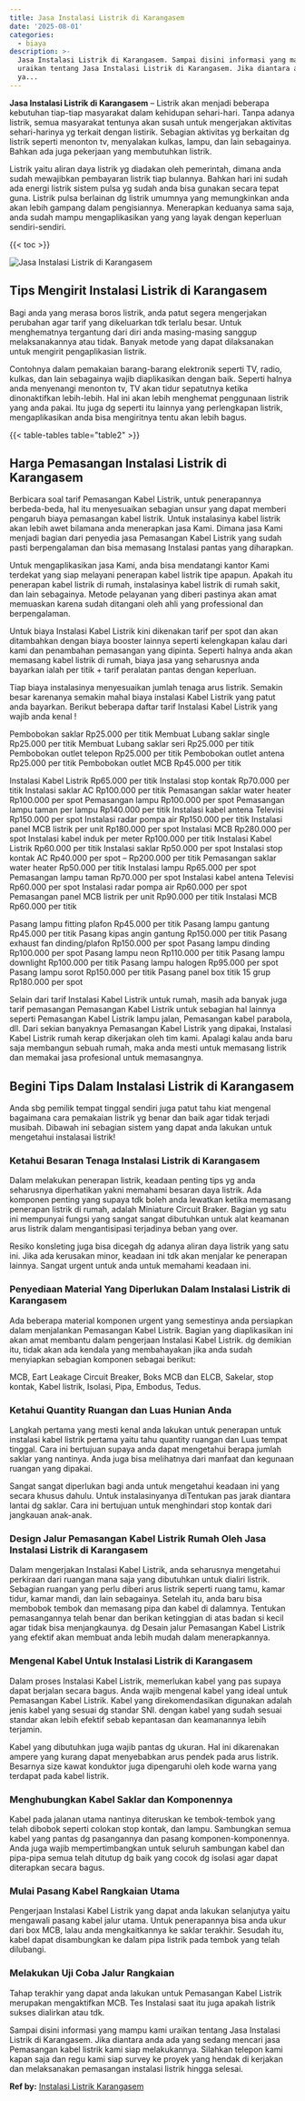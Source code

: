 ```yaml
---
title: Jasa Instalasi Listrik di Karangasem
date: '2025-08-01'
categories:
  - biaya
description: >-
  Jasa Instalasi Listrik di Karangasem. Sampai disini informasi yang mampu kami
  uraikan tentang Jasa Instalasi Listrik di Karangasem. Jika diantara anda ada
  ya...
---
```


**Jasa Instalasi Listrik di Karangasem** – Listrik akan menjadi beberapa kebutuhan tiap-tiap masyarakat dalam kehidupan sehari-hari. Tanpa adanya listrik, semua masyarakat tentunya akan susah untuk mengerjakan aktivitas sehari-harinya yg terkait dengan listirik. Sebagian aktivitas yg berkaitan dg listrik seperti menonton tv, menyalakan kulkas, lampu, dan lain sebagainya. Bahkan ada juga pekerjaan yang membutuhkan listrik.

Listrik yaitu aliran daya listrik yg diadakan oleh pemerintah, dimana anda sudah mewajibkan pembayaran listrik tiap bulannya. Bahkan hari ini sudah ada energi listrik sistem pulsa yg sudah anda bisa gunakan secara tepat guna. Listrik pulsa berlainan dg listrik umumnya yang memungkinkan anda akan lebih gampang dalam pengisiannya. Menerapkan keduanya sama saja, anda sudah mampu mengaplikasikan yang yang layak dengan keperluan sendiri-sendiri.

{{< toc >}}

![Jasa Instalasi Listrik di Karangasem](/images/instalasi-listrik-murah20.png)

## Tips Mengirit Instalasi Listrik di Karangasem

Bagi anda yang merasa boros listrik, anda patut segera mengerjakan perubahan agar tarif yang dikeluarkan tdk terlalu besar. Untuk menghematnya tergantung dari diri anda masing-masing sanggup melaksanakannya atau tidak. Banyak metode yang dapat dilaksanakan untuk mengirit pengaplikasian listrik.

Contohnya dalam pemakaian barang-barang elektronik seperti TV, radio, kulkas, dan lain sebagainya wajib diaplikasikan dengan baik. Seperti halnya anda menyenangi menonton tv, TV akan tidur sepatutnya ketika dinonaktifkan lebih-lebih. Hal ini akan lebih menghemat penggunaan listrik yang anda pakai. Itu juga dg seperti itu lainnya yang perlengkapan listrik, mengaplikasikan anda bisa mengiritnya tentu akan lebih bagus.

{{< table-tables table="table2" >}}

## Harga Pemasangan Instalasi Listrik di Karangasem

Berbicara soal tarif Pemasangan Kabel Listrik, untuk penerapannya berbeda-beda, hal itu menyesuaikan sebagian unsur yang dapat memberi pengaruh biaya pemasangan kabel listrik. Untuk instalasinya kabel listrik akan lebih awet bilamana anda menerapkan jasa Kami. Dimana jasa Kami menjadi bagian dari penyedia jasa Pemasangan Kabel Listrik yang sudah pasti berpengalaman dan bisa memasang Instalasi pantas yang diharapkan.

Untuk mengaplikasikan jasa Kami, anda bisa mendatangi kantor Kami terdekat yang siap melayani penerapan kabel listrik tipe apapun. Apakah itu penerapan kabel listrik di rumah, instalasinya kabel listrik di rumah sakit, dan lain sebagainya. Metode pelayanan yang diberi pastinya akan amat memuaskan karena sudah ditangani oleh ahli yang professional dan berpengalaman.

Untuk biaya Instalasi Kabel Listrik kini dikenakan tarif per spot dan akan ditambahkan dengan biaya booster lainnya seperti kelengkapan kalau dari kami dan penambahan pemasangan yang dipinta. Seperti halnya anda akan memasang kabel listrik di rumah, biaya jasa yang seharusnya anda bayarkan ialah per titik + tarif peralatan pantas dengan keperluan.

Tiap biaya instalasinya menyesuaikan jumlah tenaga arus listrik. Semakin besar karenanya semakin mahal biaya instalasi Kabel Listrik yang patut anda bayarkan. Berikut beberapa daftar tarif Instalasi Kabel Listrik yang wajib anda kenal !

Pembobokan saklar Rp25.000 per titik Membuat Lubang saklar single Rp25.000 per titik Membuat Lubang saklar seri Rp25.000 per titik Pembobokan outlet telepon Rp25.000 per titik Pembobokan outlet antena Rp25.000 per titik Pembobokan outlet MCB Rp45.000 per titik

Instalasi Kabel Listrik Rp65.000 per titik Instalasi stop kontak Rp70.000 per titik Instalasi saklar AC Rp100.000 per titik Pemasangan saklar water heater Rp100.000 per spot Pemasangan lampu Rp100.000 per spot Pemasangan lampu taman per lampu Rp140.000 per titik Instalasi kabel antena Televisi Rp150.000 per spot Instalasi radar pompa air Rp150.000 per titik Instalasi panel MCB listrik per unit Rp180.000 per spot Instalasi MCB Rp280.000 per spot Instalasi kabel induk per meter Rp100.000 per titik Instalasi Kabel Listrik Rp60.000 per titik Instalasi saklar Rp50.000 per spot Instalasi stop kontak AC Rp40.000 per spot – Rp200.000 per titik Pemasangan saklar water heater Rp50.000 per titik Instalasi lampu Rp65.000 per spot Pemasangan lampu taman Rp70.000 per spot Instalasi kabel antena Televisi Rp60.000 per spot Instalasi radar pompa air Rp60.000 per spot Pemasangan panel MCB listrik per unit Rp90.000 per titik Instalasi MCB Rp60.000 per titik

Pasang lampu fitting plafon Rp45.000 per titik Pasang lampu gantung Rp45.000 per titik Pasang kipas angin gantung Rp150.000 per titik Pasang exhaust fan dinding/plafon Rp150.000 per spot Pasang lampu dinding Rp100.000 per spot Pasang lampu neon Rp110.000 per titik Pasang lampu downlight Rp100.000 per titik Pasang lampu halogen Rp95.000 per spot Pasang lampu sorot Rp150.000 per titik Pasang panel box titik 15 grup Rp180.000 per spot

Selain dari tarif Instalasi Kabel Listrik untuk rumah, masih ada banyak juga tarif pemasangan Pemasangan Kabel Listrik untuk sebagian hal lainnya seperti Pemasangan Kabel Listrik lampu jalan, Pemasangan kabel parabola, dll. Dari sekian banyaknya Pemasangan Kabel Listrik yang dipakai, Instalasi Kabel Listrik rumah kerap dikerjakan oleh tim kami. Apalagi kalau anda baru saja membangun sebuah rumah, maka anda mesti untuk memasang listrik dan memakai jasa profesional untuk memasangnya.

## Begini Tips Dalam Instalasi Listrik di Karangasem


Anda sbg pemilik tempat tinggal sendiri juga patut tahu kiat mengenal bagaimana cara pemakaian listrik yg benar dan baik agar tidak terjadi musibah. Dibawah ini sebagian sistem yang dapat anda lakukan untuk mengetahui instalasai listrik!

### Ketahui Besaran Tenaga Instalasi Listrik di Karangasem

Dalam melakukan penerapan listrik, keadaan penting tips yg anda seharusnya diperhatikan yakni memahami besaran daya listrik. Ada komponen penting yang supaya tdk boleh anda lewatkan ketika memasang penerapan listrik di rumah, adalah Miniature Circuit Braker. Bagian yg satu ini mempunyai fungsi yang sangat sangat dibutuhkan untuk alat keamanan arus listrik dalam mengantisipasi terjadinya beban yang over.

Resiko konsleting juga bisa dicegah dg adanya aliran daya listrik yang satu ini. Jika ada kerusakan minor, keadaan ini tdk akan menjalar ke penerapan lainnya. Sangat urgent untuk anda untuk memahami keadaan ini.

### Penyediaan Material Yang Diperlukan Dalam Instalasi Listrik di Karangasem

Ada beberapa material komponen urgent yang semestinya anda persiapkan dalam menjalankan Pemasangan Kabel Listrik. Bagian yang diaplikasikan ini akan amat membantu dalam pengerjaan Instalasi Kabel Listrik. dg demikian itu, tidak akan ada kendala yang membahayakan jika anda sudah menyiapkan sebagian komponen sebagai berikut:

MCB, Eart Leakage Circuit Breaker, Boks MCB dan ELCB, Sakelar, stop kontak, Kabel listrik, Isolasi, Pipa, Embodus, Tedus.

### Ketahui Quantity Ruangan dan Luas Hunian Anda

Langkah pertama yang mesti kenal anda lakukan untuk penerapan untuk instalasi kabel listrik pertama yaitu tahu quantity ruangan dan Luas tempat tinggal. Cara ini bertujuan supaya anda dapat mengetahui berapa jumlah saklar yang nantinya. Anda juga bisa melihatnya dari manfaat dan kegunaan ruangan yang dipakai.

Sangat sangat diperlukan bagi anda untuk mengetahui keadaan ini yang secara khusus dahulu. Untuk instalasinyanya diTentukan pas jarak diantara lantai dg saklar. Cara ini bertujuan untuk menghindari stop kontak dari jangkauan anak-anak.

### Design Jalur Pemasangan Kabel Listrik Rumah Oleh Jasa Instalasi Listrik di Karangasem

Dalam mengerjakan Instalasi Kabel Listrik, anda seharusnya mengetahui perkiraan dari ruangan mana saja yang dibutuhkan untuk dialiri listrik. Sebagian ruangan yang perlu diberi arus listrik seperti ruang tamu, kamar tidur, kamar mandi, dan lain sebagainya. Setelah itu, anda baru bisa membobok tembok dan memasang pipa dan kabel di dalamnya. Tentukan pemasangannya telah benar dan berikan ketinggian di atas badan si kecil agar tidak bisa menjangkaunya. dg Desain jalur Pemasangan Kabel Listrik yang efektif akan membuat anda lebih mudah dalam menerapkannya.

### Mengenal Kabel Untuk Instalasi Listrik di Karangasem

Dalam proses Instalasi Kabel Listrik, memerlukan kabel yang pas supaya dapat berjalan secara bagus. Anda wajib mengenal kabel yang ideal untuk Pemasangan Kabel Listrik. Kabel yang direkomendasikan digunakan adalah jenis kabel yang sesuai dg standar SNI. dengan kabel yang sudah sesuai standar akan lebih efektif sebab kepantasan dan keamanannya lebih terjamin.

Kabel yang dibutuhkan juga wajib pantas dg ukuran. Hal ini dikarenakan ampere yang kurang dapat menyebabkan arus pendek pada arus listrik. Besarnya size kawat konduktor juga dipengaruhi oleh kode warna yang terdapat pada kabel listrik.

### Menghubungkan Kabel Saklar dan Komponennya

Kabel pada jalanan utama nantinya diteruskan ke tembok-tembok yang telah dibobok seperti colokan stop kontak, dan lampu. Sambungkan semua kabel yang pantas dg pasangannya dan pasang komponen-komponennya. Anda juga wajib mempertimbangkan untuk seluruh sambungan kabel dan pipa-pipa semua telah ditutup dg baik yang cocok dg isolasi agar dapat diterapkan secara bagus.

### Mulai Pasang Kabel Rangkaian Utama

Pengerjaan Instalasi Kabel Listrik yang dapat anda lakukan selanjutya yaitu mengawali pasang kabel jalur utama. Untuk penerapannya bisa anda ukur dari box MCB, lalau anda mengkaitkannya ke saklar terakhir. Sesudah itu, kabel dapat disambungkan ke dalam pipa listrik pada tembok yang telah dilubangi.

### Melakukan Uji Coba Jalur Rangkaian

Tahap terakhir yang dapat anda lakukan untuk Pemasangan Kabel Listrik merupakan mengaktifkan MCB. Tes Instalasi saat itu juga apakah listrik sukses dialirkan atau tdk.

Sampai disini informasi yang mampu kami uraikan tentang Jasa Instalasi Listrik di Karangasem. Jika diantara anda ada yang sedang mencari jasa Pemasangan kabel listrik kami siap melakukannya. Silahkan telepon kami kapan saja dan regu kami siap survey ke proyek yang hendak di kerjakan dan melaksanakan pemasangan instalasi listrik hingga selesai.

**Ref by:** [Instalasi Listrik Karangasem](https://id.wikipedia.org/wiki/Instalasi)
